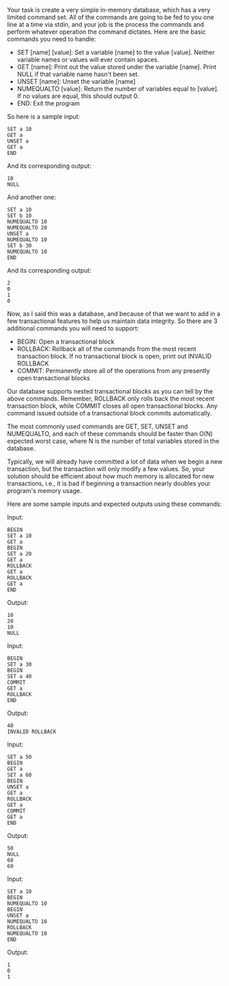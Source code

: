 Your task is create a very simple in-memory database, which has a very limited command set. All of the commands are going to be fed to you one line at a time via stdin, and your job is the process the commands and perform whatever operation the command dictates. Here are the basic commands you need to handle:

* SET [name] [value]: Set a variable [name] to the value [value]. Neither variable names or values will ever contain spaces.
* GET [name]: Print out the value stored under the variable [name]. Print NULL if that variable name hasn't been set.
* UNSET [name]: Unset the variable [name]
* NUMEQUALTO [value]: Return the number of variables equal to [value]. If no values are equal, this should output 0.
* END: Exit the program 

So here is a sample input:

	SET a 10
	GET a
	UNSET a
	GET a
	END

And its corresponding output:

	10
	NULL

And another one:

	SET a 10
	SET b 10
	NUMEQUALTO 10
	NUMEQUALTO 20
	UNSET a
	NUMEQUALTO 10
	SET b 30
	NUMEQUALTO 10
	END

And its corresponding output:

	2
	0
	1
	0

Now, as I said this was a database, and because of that we want to add in a few transactional features to help us maintain data integrity. So there are 3 additional commands you will need to support:

* BEGIN: Open a transactional block
* ROLLBACK: Rollback all of the commands from the most recent transaction block. If no transactional block is open, print out INVALID ROLLBACK
* COMMIT: Permanently store all of the operations from any presently open transactional blocks

Our database supports nested transactional blocks as you can tell by the above commands. Remember, ROLLBACK only rolls back the most recent transaction block, while COMMIT closes all open transactional blocks. Any command issued outside of a transactional block commits automatically.

The most commonly used commands are GET, SET, UNSET and NUMEQUALTO, and each of these commands should be faster than O(N) expected worst case, where N is the number of total variables stored in the database.

Typically, we will already have committed a lot of data when we begin a new transaction, but the transaction will only modify a few values. So, your solution should be efficient about how much memory is allocated for new transactions, i.e., it is bad if beginning a transaction nearly doubles your program's memory usage.

Here are some sample inputs and expected outputs using these commands:

Input:

	BEGIN
	SET a 10
	GET a
	BEGIN
	SET a 20
	GET a
	ROLLBACK
	GET a
	ROLLBACK
	GET a
	END

Output:

	10
	20
	10
	NULL

Input:

	BEGIN
	SET a 30
	BEGIN
	SET a 40
	COMMIT
	GET a
	ROLLBACK
	END

Output:

	40
	INVALID ROLLBACK

Input:

	SET a 50
	BEGIN
	GET a
	SET a 60
	BEGIN
	UNSET a
	GET a
	ROLLBACK
	GET a
	COMMIT
	GET a
	END

Output:

	50
	NULL
	60
	60

Input:

	SET a 10
	BEGIN
	NUMEQUALTO 10
	BEGIN
	UNSET a
	NUMEQUALTO 10
	ROLLBACK
	NUMEQUALTO 10
	END

Output:

	1
	0
	1
